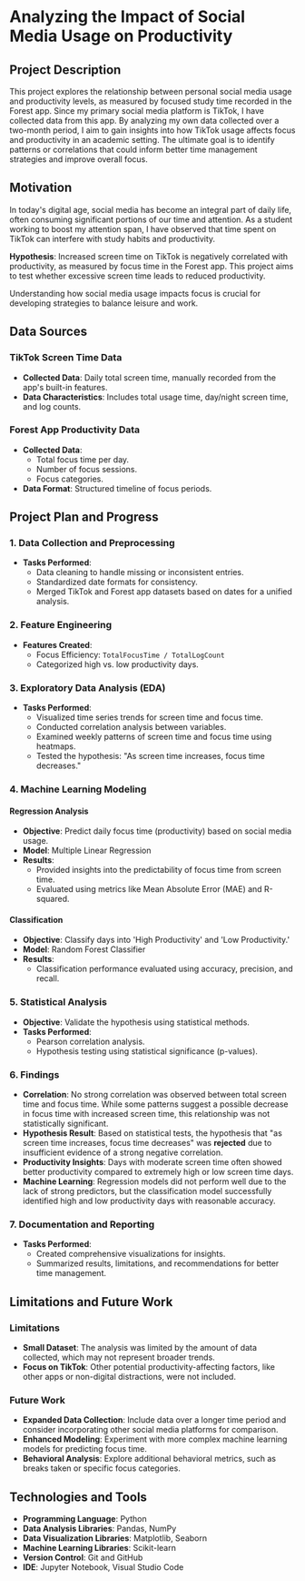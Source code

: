 # Analyzing the Impact of Social Media Usage on Productivity

## Project Description
This project explores the relationship between personal social media usage and productivity levels, as measured by focused study time recorded in the Forest app. Since my primary social media platform is TikTok, I have collected data from this app. By analyzing my own data collected over a two-month period, I aim to gain insights into how TikTok usage affects focus and productivity in an academic setting. The ultimate goal is to identify patterns or correlations that could inform better time management strategies and improve overall focus.

## Motivation
In today's digital age, social media has become an integral part of daily life, often consuming significant portions of our time and attention. As a student working to boost my attention span, I have observed that time spent on TikTok can interfere with study habits and productivity. 

**Hypothesis**: Increased screen time on TikTok is negatively correlated with productivity, as measured by focus time in the Forest app. This project aims to test whether excessive screen time leads to reduced productivity.

Understanding how social media usage impacts focus is crucial for developing strategies to balance leisure and work.

## Data Sources

### TikTok Screen Time Data
- **Collected Data**: Daily total screen time, manually recorded from the app's built-in features.
- **Data Characteristics**: Includes total usage time, day/night screen time, and log counts.

### Forest App Productivity Data
- **Collected Data**:
  - Total focus time per day.
  - Number of focus sessions.
  - Focus categories.
- **Data Format**: Structured timeline of focus periods.

## Project Plan and Progress

### 1. Data Collection and Preprocessing
- **Tasks Performed**:
  - Data cleaning to handle missing or inconsistent entries.
  - Standardized date formats for consistency.
  - Merged TikTok and Forest app datasets based on dates for a unified analysis.

### 2. Feature Engineering
- **Features Created**:
  - Focus Efficiency: `TotalFocusTime / TotalLogCount`
  - Categorized high vs. low productivity days.

### 3. Exploratory Data Analysis (EDA)
- **Tasks Performed**:
  - Visualized time series trends for screen time and focus time.
  - Conducted correlation analysis between variables.
  - Examined weekly patterns of screen time and focus time using heatmaps.
  - Tested the hypothesis: "As screen time increases, focus time decreases."

### 4. Machine Learning Modeling
#### Regression Analysis
- **Objective**: Predict daily focus time (productivity) based on social media usage.
- **Model**: Multiple Linear Regression
- **Results**:
  - Provided insights into the predictability of focus time from screen time.
  - Evaluated using metrics like Mean Absolute Error (MAE) and R-squared.

#### Classification
- **Objective**: Classify days into 'High Productivity' and 'Low Productivity.'
- **Model**: Random Forest Classifier
- **Results**:
  - Classification performance evaluated using accuracy, precision, and recall.

### 5. Statistical Analysis
- **Objective**: Validate the hypothesis using statistical methods.
- **Tasks Performed**:
  - Pearson correlation analysis.
  - Hypothesis testing using statistical significance (p-values).

### 6. Findings
- **Correlation**: No strong correlation was observed between total screen time and focus time. While some patterns suggest a possible decrease in focus time with increased screen time, this relationship was not statistically significant.
- **Hypothesis Result**: Based on statistical tests, the hypothesis that "as screen time increases, focus time decreases" was **rejected** due to insufficient evidence of a strong negative correlation.
- **Productivity Insights**: Days with moderate screen time often showed better productivity compared to extremely high or low screen time days.
- **Machine Learning**: Regression models did not perform well due to the lack of strong predictors, but the classification model successfully identified high and low productivity days with reasonable accuracy.

### 7. Documentation and Reporting
- **Tasks Performed**:
  - Created comprehensive visualizations for insights.
  - Summarized results, limitations, and recommendations for better time management.

## Limitations and Future Work
### Limitations
- **Small Dataset**: The analysis was limited by the amount of data collected, which may not represent broader trends.
- **Focus on TikTok**: Other potential productivity-affecting factors, like other apps or non-digital distractions, were not included.

### Future Work
- **Expanded Data Collection**: Include data over a longer time period and consider incorporating other social media platforms for comparison.
- **Enhanced Modeling**: Experiment with more complex machine learning models for predicting focus time.
- **Behavioral Analysis**: Explore additional behavioral metrics, such as breaks taken or specific focus categories.

## Technologies and Tools
- **Programming Language**: Python
- **Data Analysis Libraries**: Pandas, NumPy
- **Data Visualization Libraries**: Matplotlib, Seaborn
- **Machine Learning Libraries**: Scikit-learn
- **Version Control**: Git and GitHub
- **IDE**: Jupyter Notebook, Visual Studio Code

